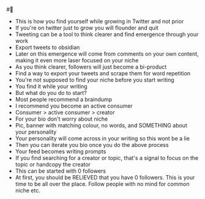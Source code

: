 #🌱
- This is how you find yourself while growing in Twitter and not prior
- If you're on twitter just to grow you will flounder and quit
- Tweeting can be a tool to think clearer and find emergence through your work
- Export tweets to obsidian
- Later on this emergence will come from comments on your own content, making it even more laser focused on your niche
- As you think clearer, followers will just become a bi-product 
- Find a way to export your tweets and scrape them for word repetition 
- You're not supposed to find your niche before you start writing
- You find it while your writing
- But what do you do to start?
- Most people recommend a braindump
- I recommend you become an active consumer 
- Consumer > active consumer > creator 
- For your bio don't worry about niche
- Pic, banner with matching colour,  no words, and SOMETHING about your personality 
- Your personality will come across in your writing so this wont be a lie
- Then you can iterate you bio once you do the above process
- Your feed becomes writing prompts 
- If you find searching for a creator or topic, that's a signal to focus on the topic or handcopy the creator 
- This can be started with 0 followers 
- At first, you should be RELIEVED that you have 0 followers. This is your time to be all over the place. Follow people with no mind for common niche etc. 